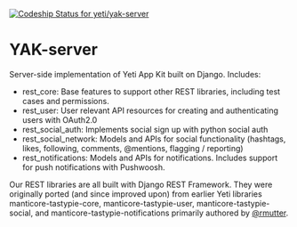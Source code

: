 [ ![Codeship Status for yeti/yak-server](https://codeship.com/projects/b3ae1210-6232-0132-25c2-3a888924fd85/status)](https://codeship.com/projects/52007)

YAK-server
=======================

Server-side implementation of Yeti App Kit built on Django. Includes:

- rest_core: Base features to support other REST libraries, including test cases and permissions.
- rest_user: User relevant API resources for creating and authenticating users with OAuth2.0
- rest_social_auth: Implements social sign up with python social auth
- rest_social_network: Models and APIs for social functionality (hashtags, likes, following, comments, @mentions, flagging / reporting)
- rest_notifications: Models and APIs for notifications. Includes support for push notifications with Pushwoosh.

Our REST libraries are all built with Django REST Framework. They were originally ported (and since improved upon) from earlier Yeti libraries manticore-tastypie-core, manticore-tastypie-user, manticore-tastypie-social, and manticore-tastypie-notifications primarily authored by [@rmutter](https://github.com/rmutter).